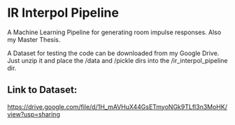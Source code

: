 # IR Interpol Pipeline
A Machine Learning Pipeline for generating room impulse responses. Also my Master Thesis.

A Dataset for testing the code can be downloaded from my Google Drive. Just unzip it and place the /data and /pickle dirs into the /ir_interpol_pipeline dir.

## Link to Dataset:
https://drive.google.com/file/d/1H_mAVHuX44GsETmyoNGk9TLfl3n3MoHK/view?usp=sharing 
